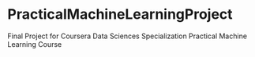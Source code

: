 # PracticalMachineLearningProject
Final Project for Coursera Data Sciences Specialization Practical Machine Learning Course
